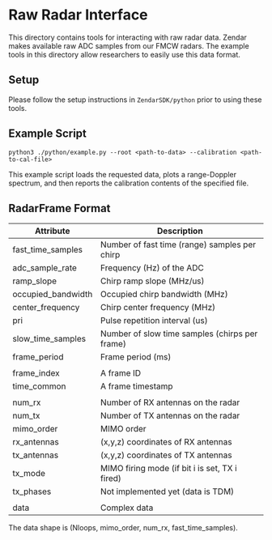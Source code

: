# Raw Radar Interface

This directory contains tools for interacting with raw radar data. Zendar
makes available raw ADC samples from our FMCW radars. The example tools
in this directory allow researchers to easily use this data format.

## Setup

Please follow the setup instructions in `ZendarSDK/python` prior to using
these tools.


## Example Script

```
python3 ./python/example.py --root <path-to-data> --calibration <path-to-cal-file>
```

This example script loads the requested data, plots a range-Doppler spectrum, and
then reports the calibration contents of the specified file.

## RadarFrame Format

| Attribute           | Description                                    |
| ------------------- | ---------------------------------------------- |
| fast\_time\_samples | Number of fast time (range) samples per chirp  |
| adc\_sample\_rate   | Frequency (Hz) of the ADC                      |
| ramp\_slope         | Chirp ramp slope (MHz/us)                      |
| occupied\_bandwidth | Occupied chirp bandwidth (MHz)                 |
| center\_frequency   | Chirp center frequency (MHz)                   |
| pri                 | Pulse repetition interval (us)                 |
| slow\_time\_samples | Number of slow time samples (chirps per frame) |
| frame\_period       | Frame period (ms)                              |
|                     |                                                |
| frame\_index        | A frame ID                                     |
| time\_common        | A frame timestamp                              |
|                     |                                                |
| num\_rx             | Number of RX antennas on the radar             |
| num\_tx             | Number of TX antennas on the radar             |
| mimo\_order         | MIMO order                                     |
| rx\_antennas        | (x,y,z) coordinates of RX antennas             |
| tx\_antennas        | (x,y,z) coordinates of TX antennas             |
| tx\_mode            | MIMO firing mode (if bit i is set, TX i fired) |
| tx\_phases          | Not implemented yet (data is TDM)              |
|                     |                                                |
| data                | Complex data                                   |

The data shape is (Nloops, mimo\_order, num\_rx, fast\_time\_samples).
